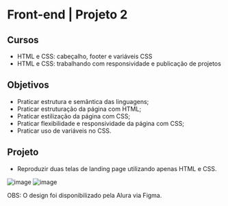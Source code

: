 # Front-end | Projeto 2
## Cursos
- HTML e CSS: cabeçalho, footer e variáveis CSS
- HTML e CSS: trabalhando com responsividade e publicação de projetos
## Objetivos
- Praticar estrutura e semântica das linguagens;
- Praticar estruturação da página com HTML;
- Praticar estilização da página com CSS;
- Praticar flexibilidade e responsividade da página com CSS;
- Praticar uso de variáveis no CSS.
## Projeto
- Reproduzir duas telas de landing page utilizando apenas HTML e CSS.

![image](https://github.com/user-attachments/assets/4a57a3a8-ac49-434b-bc87-798345ef48f3)
![image](https://github.com/user-attachments/assets/dcc7a400-0821-4eee-b264-4cec84b0ecbb)

OBS: O design foi disponibilizado pela Alura via Figma.
